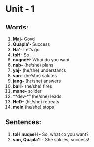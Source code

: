 # Unit - 1

## Words:
1. **Maj-** Good
2. **Quapla'-** Success
3. **Ha'-** Let's go
4. **toH-** So
5. **nuqneH-** What do you want
6. **nab-** (he/she) plans
7. **yaj-** (he/she) understands
8. **van-** (he/she) salutes
9. **jang-** (he/she) answers
10. **baH-** (he/she) fires
11. **mane-** solider
12. **dev-*" (he/she) leads
13. **HeD-** (he/she) retreats
14. **mein** (he/she) stops

## Sentences:
1. **toH nuqneH -** So, what do you want?
2. **van, Quapla'! -** She salutes, success! 